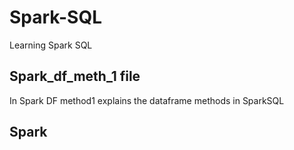 # Spark-SQL
Learning Spark SQL

## Spark_df_meth_1 file
In Spark DF method1 explains the dataframe methods in SparkSQL

## Spark
